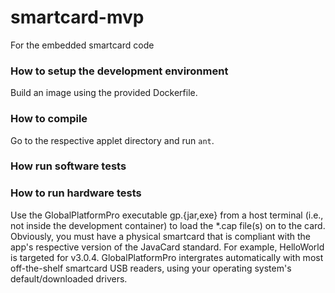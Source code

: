 # smartcard-mvp
For the embedded smartcard code

### How to setup the development environment
Build an image using the provided Dockerfile. 

### How to compile
Go to the respective applet directory and run `ant`.

### How run software tests


### How to run hardware tests
Use the GlobalPlatformPro executable gp.{jar,exe} from a host terminal (i.e., not inside the development container) to load the *.cap file(s) on to the card. Obviously, you must have a physical smartcard that is compliant with the app's respective version of the JavaCard standard. For example, HelloWorld is targeted for v3.0.4. GlobalPlatformPro intergrates automatically with most off-the-shelf smartcard USB readers, using your operating system's default/downloaded drivers.
